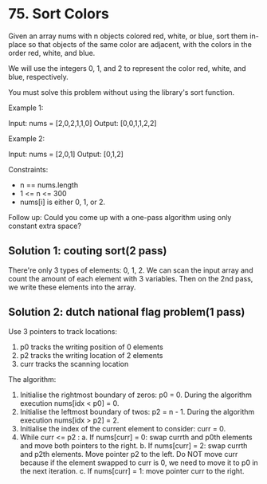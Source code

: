 # 75. Sort Colors
Given an array nums with n objects colored red, white, or blue, sort them in-place so that objects of the same color are adjacent, with the colors in the order red, white, and blue.

We will use the integers 0, 1, and 2 to represent the color red, white, and blue, respectively.

You must solve this problem without using the library's sort function.

Example 1:

Input: nums = [2,0,2,1,1,0]
Output: [0,0,1,1,2,2]

Example 2:

Input: nums = [2,0,1]
Output: [0,1,2]

Constraints:

* n == nums.length
* 1 <= n <= 300
* nums[i] is either 0, 1, or 2.

Follow up: Could you come up with a one-pass algorithm using only constant extra space?

## Solution 1: couting sort(2 pass)
There're only 3 types of elements: 0, 1, 2. We can scan the input array and count the amount of each element with 3 variables. Then on the 2nd pass, we write these elements into the array.

## Solution 2: dutch national flag problem(1 pass)
Use 3 pointers to track locations:

1. p0 tracks the writing position of 0 elements
2. p2 tracks the writing location of 2 elements
3. curr tracks the scanning location

The algorithm:

1. Initialise the rightmost boundary of zeros: p0 = 0. During the algorithm execution nums[idx < p0] = 0.
2. Initialise the leftmost boundary of twos: p2 = n - 1. During the algorithm execution nums[idx > p2] = 2.
3. Initialise the index of the current element to consider: curr = 0.
4. While curr <= p2 :
    a. If nums[curr] = 0: swap currth and p0th elements and move both pointers to the right.
    b. If nums[curr] = 2: swap currth and p2th elements. Move pointer p2 to the left. Do NOT move curr because if the element swapped to curr is 0, we need to move it to p0 in the next iteration.
    c. If nums[curr] = 1: move pointer curr to the right.
